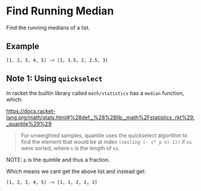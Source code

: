 # Find Running Median

Find the running medians of a list.

## Example

```text
[1, 2, 3, 4, 5] -> [1, 1.5, 2, 2.5, 3]
```

## Note 1: Using `quickselect`

In racket the builtin library called `math/statistics` has a `median` function, which:

https://docs.racket-lang.org/math/stats.html#%28def._%28%28lib._math%2Fstatistics..rkt%29._quantile%29%29

> For unweighted samples, quantile uses the quickselect algorithm to find
> the element that would be at index `(ceiling (- (* p n) 1))` if `xs` were
> sorted, where `n` is the length of `xs`.

NOTE: `p` is the quintile and thus a fraction.

Which means we cant get the above list and instead get:

```text
[1, 2, 3, 4, 5] -> [1, 1, 2, 2, 3]
```
